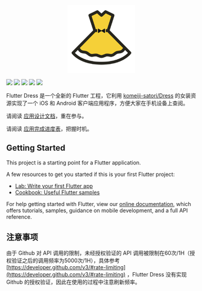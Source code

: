 <div align=center>
  <img src="./lib/assets/icons/ios/AppIcon.appiconset/icon-1024.png" width="180"/>
</div>

![](https://img.shields.io/github/tag/icepy/flutter-dress.svg)
![](https://img.shields.io/jenkins/s/https/jenkins.qa.ubuntu.com/precise-desktop-amd64_default.svg)
![](https://img.shields.io/github/license/icepy/flutter-dress.svg)
![](https://img.shields.io/github/issues/icepy/flutter-dress.svg)
![](https://img.shields.io/github/repo-size/icepy/flutter-dress.svg)

Flutter Dress 是一个全新的 Flutter 工程，它利用 [komeiji-satori/Dress](https://github.com/komeiji-satori/Dress) 的女装资源实现了一个 iOS 和 Android 客户端应用程序，方便大家在手机设备上查阅。

请阅读 [应用设计文档](./doc/README.md)，重在参与。

请阅读 [应用完成进度表](./doc/progress.md)，把握时机。

## Getting Started

This project is a starting point for a Flutter application.

A few resources to get you started if this is your first Flutter project:

- [Lab: Write your first Flutter app](https://flutter.io/docs/get-started/codelab)
- [Cookbook: Useful Flutter samples](https://flutter.io/docs/cookbook)

For help getting started with Flutter, view our 
[online documentation](https://flutter.io/docs), which offers tutorials, 
samples, guidance on mobile development, and a full API reference.

## 注意事项

由于 Github 对 API 调用的限制，未经授权验证的 API 调用被限制在60次/1H（授权验证之后的调用频率为5000次/1H），具体参考 [https://developer.github.com/v3/#rate-limiting](https://developer.github.com/v3/#rate-limiting) ，Flutter Dress 没有实现 Github 的授权验证，因此在使用的过程中注意刷新频率。
